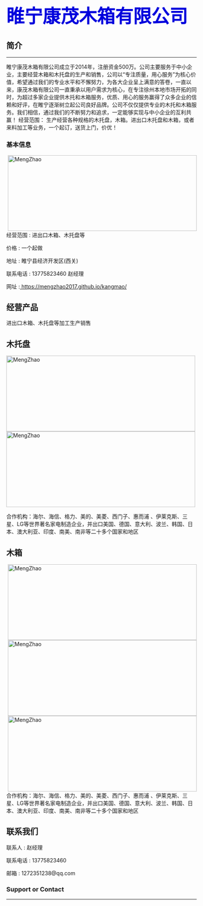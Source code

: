 <b><font color="#0000dd" size="7" >睢宁康茂木箱有限公司</font></b>
----------------------------------------------------------------------------------------------------------------------------------------------------------------------------------------------------


## 简介
----------------------------------------------------------------------------------------------------------------------------------------------------------------------------------------------------
睢宁康茂木箱有限公司成立于2014年，注册资金500万。公司主要服务于中小企业，主要经营木箱和木托盘的生产和销售，公司以“专注质量，用心服务”为核心价值，希望通过我们的专业水平和不懈努力，为各大企业呈上满意的答卷，一直以来，康茂木箱有限公司一直秉承以用户需求为核心，在专注徐州本地市场开拓的同时，为超过多家企业提供木托和木箱服务，优质、用心的服务赢得了众多企业的信赖和好评，在睢宁逐渐树立起公司良好品牌。公司不仅仅提供专业的木托和木箱服务。我们相信，通过我们的不断努力和追求，一定能够实现与中小企业的互利共赢！ 经营范围： 生产经营各种规格的木托盘，木箱。进出口木托盘和木箱，或者来料加工等业务，一个起订，送货上门，价优！



### 基本信息

<img src="https://MengZhao2017.github.io/kangmao/7.jpeg" width="500" height="200" align="right"  alt="MengZhao"/>
<p align="left">经营范围 : 进出口木箱、木托盘等</p>
<p align="left">价格 : 一个起做</p>
<p align="left">地址 : 睢宁县经济开发区(西关) </p>
<p align="left">联系电话 : 13775823460 赵经理 </p>
<p> 网址 :<a href=" https://mengzhao2017.github.io/kangmao/"> https://mengzhao2017.github.io/kangmao/</a></p>



## 经营产品

进出口木箱、木托盘等加工生产销售


## 木托盘

<img src="https://MengZhao2017.github.io/kangmao/2.jpeg" width="500" height="200"   alt="MengZhao"/>
<img src="https://MengZhao2017.github.io/kangmao/4.jpeg" width="500" height="200"  alt="MengZhao"/>

<p align="left">合作机构：海尔、海信、格力、美的、美菱、西门子、惠而浦 、伊莱克斯、三星、LG等世界著名家电制造企业，并出口美国、德国、意大利、波兰、韩国、日本、澳大利亚、印度、南美、南非等二十多个国家和地区 </p>

## 木箱

<img src="https://MengZhao2017.github.io/kangmao/6.jpeg" width="500" height="200" align="right"  alt="MengZhao"/>
<img src="https://MengZhao2017.github.io/kangmao/1.jpeg" width="500" height="200" align="right"  alt="MengZhao"/>
<img src="https://MengZhao2017.github.io/kangmao/3.jpeg" width="500" height="200" align="right"  alt="MengZhao"/>

<p align="left">合作机构：海尔、海信、格力、美的、美菱、西门子、惠而浦 、伊莱克斯、三星、LG等世界著名家电制造企业，并出口美国、德国、意大利、波兰、韩国、日本、澳大利亚、印度、南美、南非等二十多个国家和地区 </p>



## 联系我们

<p align="left">联系人 : 赵经理  </p>
<p align="left">联系电话 : 13775823460  </p>
<p align="left">邮箱 : 1272351238@qq.com </p>


### Support or Contact

 ----------------------------------------------------------------------------------------------------------------------------------------------------------------------------------------------------
<script type="text/javascript" id="clustrmaps" src="//cdn.clustrmaps.com/map_v2.js?d=YKhH33m0t731eMKTCB9frgfq8Fke-c6oczwpN9o8F1A&cl=ffffff&w=a"></script>
